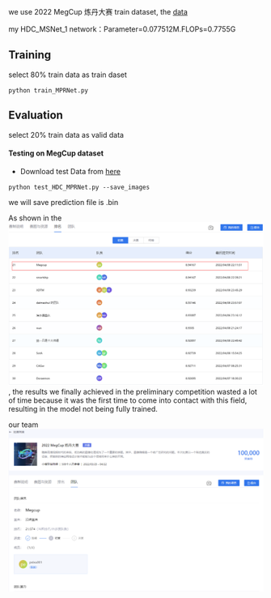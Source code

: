 

we use 2022 MegCup 炼丹大赛 train dataset, the [data](https://studio.brainpp.com/dataset/3736?name=raw%20%E9%99%8D%E5%99%AA%E6%95%B0%E6%8D%AE%E9%9B%86)

my HDC_MSNet_1 network：Parameter=0.077512M.FLOPs=0.7755G
## Training
select 80% train data as train daset
```
python train_MPRNet.py
```


## Evaluation
select 20% train data as valid data

#### Testing on MegCup dataset
- Download test Data from [here](https://studio.brainpp.com/dataset/3736?name=raw%20%E9%99%8D%E5%99%AA%E6%95%B0%E6%8D%AE%E9%9B%86)
```
python test_HDC_MPRNet.py --save_images
```
we will save prediction file is .bin

As shown in the ![figure](submit/21_Megcup.png), the results we finally achieved in the preliminary competition wasted a lot of time because it was the first time to come into contact with this field, resulting in the model not being fully trained.


our team![hear](submit/team.png)
